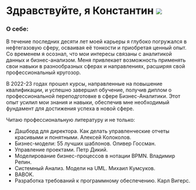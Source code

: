 
# Здравствуйте, я Константин ![](https://github.com/blackcater/blackcater/raw/main/images/Hi.gif) 
### О себе: 
В течение последних десяти лет моей карьеры я глубоко погружался в нефтегазовую сферу, осваивая её тонкости и приобретая ценный опыт. Со временем я осознал, что мои интересы связаны с аналитикой данных и бизнес-анализом. Меня привлекает возможность применять свои навыки в разнообразных сферах и направлениях, расширяя свой профессиональный кругозор.

В 2022-23 годах прошел курсы, направленные на повышение квалификации, и успешно завершил обучение, получив диплом о профессиональной переподготовке в сфере Бизнес-Аналитики. Этот опыт усилил мои знания и навыки, обеспечив мне необходимый фундамент для достижения успеха в новой сфере.

Читаю профессиональную литературу и не только:
- Дашборд для директора. Как делать управленческие отчеты красивыми и понятными. Алексей Колоколов.
- Бизнес-модели: 55 лучших шаблонов. Оливер Госсман.
- Управление проектами. Петр Дикий.
- Моделирование бизнес-процессов в нотации BPMN. Владимир Репин.
- Системный Анализ. Модели на UML. Михаил Кумсуков.
- BABOK.
- Разработка требований к программному обеспечению. Карл Вигерс.

<!--
**KonstantinBatrakov/KonstantinBatrakov** is a ✨ _special_ ✨ repository because its `README.md` (this file) appears on your GitHub profile.

Here are some ideas to get you started:

- 🔭 I’m currently working on ...
- 🌱 I’m currently learning ...
- 👯 I’m looking to collaborate on ...
- 🤔 I’m looking for help with ...
- 💬 Ask me about ...
- 📫 How to reach me: ...
- 😄 Pronouns: ...
- ⚡ Fun fact: ...
-->
